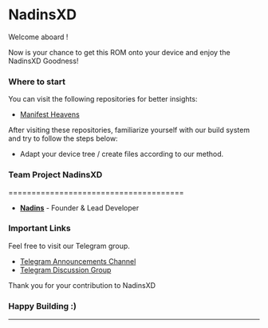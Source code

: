 NadinsXD
=====================

Welcome aboard ! 

Now is your chance to get this ROM onto your device and enjoy the NadinsXD Goodness!

### Where to start

You can visit the following repositories for better insights:

- [Manifest Heavens](https://github.com/NadinsXD/manifest)

After visiting these repositories, familiarize yourself with our build system and try to follow the steps below:

- Adapt your device tree / create files according to our method.

### Team Project NadinsXD
 ======================================

 * [**Nadins**](https://t.me/NadinAlissa) - Founder & Lead Developer

### Important Links

Feel free to visit our Telegram group.

- [Telegram Announcements Channel](https://t.me/nadinsylaa)
- [Telegram Discussion Group](https://t.me/NadinSupport)

Thank you for your contribution to NadinsXD

### Happy Building :)
---------------------------------------------------------------------------------------
